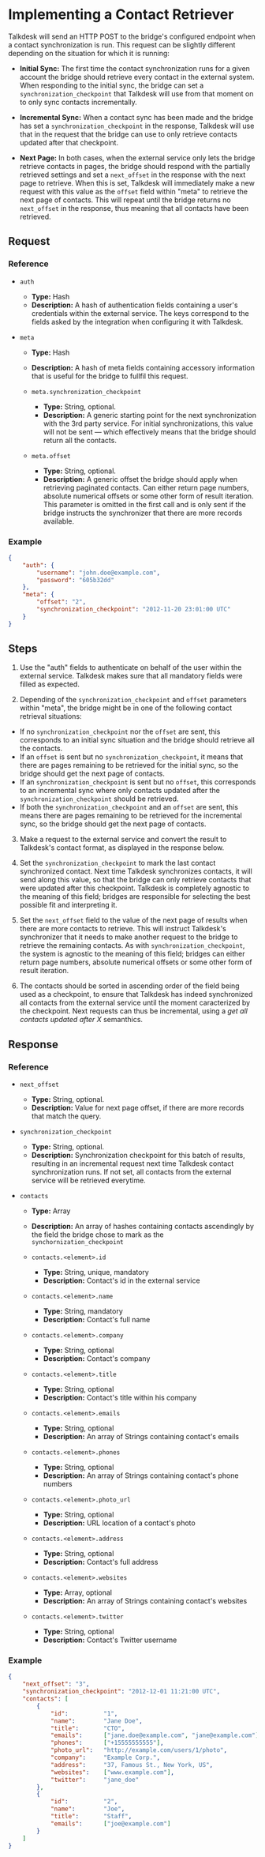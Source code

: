 # Implementing a Contact Retriever

Talkdesk will send an HTTP POST to the bridge's configured endpoint when a contact synchronization is run. This request can be slightly different depending on the situation for which it is running:

* __Initial Sync:__ The first time the contact synchronization runs for a given account the bridge should retrieve every contact in the external system. When responding to the initial sync, the bridge can set a `synchronization_checkpoint` that Talkdesk will use from that moment on to only sync contacts incrementally.

* __Incremental Sync:__ When a contact sync has been made and the bridge has set a `synchronization_checkpoint` in the response, Talkdesk will use that in the request that the bridge can use to only retrieve contacts updated after that checkpoint.

* __Next Page:__ In both cases, when the external service only lets the bridge retrieve contacts in pages, the bridge should respond with the partially retrieved settings and set a `next_offset` in the response with the next page to retrieve. When this is set, Talkdesk will immediately make a new request with this value as the `offset` field within "meta" to retrieve the next page of contacts. This will repeat until the bridge returns no `next_offset` in the response, thus meaning that all contacts have been retrieved.

## Request

### Reference

* `auth`
    * **Type:** Hash
    * **Description:** A hash of authentication fields containing a user's credentials within the external service. The keys correspond to the fields asked by the integration when configuring it with Talkdesk.

* `meta`
    * **Type:** Hash
    * **Description:** A hash of meta fields containing accessory information that is useful for the bridge to fullfil this request.

    * `meta.synchronization_checkpoint`
        * **Type:** String, optional.
        * **Description:** A generic starting point for the next synchronization with the 3rd party service. For initial synchronizations, this value will not be sent — which effectively means that the bridge should return all the contacts.

    * `meta.offset`
        * **Type:** String, optional.
        * **Description:** A generic offset the bridge should apply when retrieving paginated contacts. Can either return page numbers, absolute numerical offsets or some other form of result iteration. This parameter is omitted in the first call and is only sent if the bridge instructs the synchronizer that there are more records available.

### Example

```json
{
    "auth": {
        "username": "john.doe@example.com",
        "password": "605b32dd"
    },
    "meta": {
        "offset": "2",
        "synchronization_checkpoint": "2012-11-20 23:01:00 UTC"
    }
}
```

## Steps

1. Use the "auth" fields to authenticate on behalf of the user within the external service. Talkdesk makes sure that all mandatory fields were filled as expected.

2. Depending of the `synchronization_checkpoint` and `offset` parameters within "meta", the bridge might be in one of the following contact retrieval situations:

* If no `synchronization_checkpoint` nor the `offset` are sent, this corresponds to an initial sync situation and the bridge should retrieve all the contacts.
* If an `offset` is sent but no `synchronization_checkpoint`, it means that there are pages remaining to be retrieved for the initial sync, so the bridge should get the next page of contacts.
* If an `synchronization_checkpoint` is sent but no `offset`, this corresponds to an incremental sync where only contacts updated after the `synchronization_checkpoint` should be retrieved.
* If both the `synchronization_checkpoint` and an `offset` are sent, this means there are pages remaining to be retrieved for the incremental sync, so the bridge should get the next page of contacts.

3. Make a request to the external service and convert the result to Talkdesk's contact format, as displayed in the response below.

4. Set the `synchronization_checkpoint` to mark the last contact synchronized contact. Next time Talkdesk synchronizes contacts, it will send along this value, so that the bridge can only retrieve contacts that were updated after this checkpoint. Talkdesk is completely agnostic to the meaning of this field; bridges are responsible for selecting the best possible fit and interpreting it.

5. Set the `next_offset` field to the value of the next page of results when there are more contacts to retrieve. This will instruct Talkdesk's synchronizer that it needs to make another request to the bridge to retrieve the remaining contacts. As with `synchronization_checkpoint`, the system is agnostic to the meaning of this field; bridges can either return page numbers, absolute numerical offsets or some other form of result iteration.

6. The contacts should be sorted in ascending order of the field being used as a checkpoint, to ensure that Talkdesk has indeed synchronized all contacts from the external service until the moment caracterized by the checkpoint. Next requests can thus be incremental, using a _get all contacts updated after X_ semanthics.

## Response

### Reference

* `next_offset`
    * **Type:** String, optional.
    * **Description:** Value for next page offset, if there are more records that match the query.

* `synchronization_checkpoint`
    * **Type:** String, optional.
    * **Description:** Synchronization checkpoint for this batch of results, resulting in an incremental request next time Talkdesk contact synchronization runs. If not set, all contacts from the external service will be retrieved everytime.

* `contacts`
    * **Type:** Array
    * **Description:** An array of hashes containing contacts ascendingly by the field the bridge chose to mark as the `synchornization_checkpoint`

    * `contacts.<element>.id`
        * **Type:** String, unique, mandatory
        * **Description:** Contact's id in the external service

    * `contacts.<element>.name`
        * **Type:** String, mandatory
        * **Description:** Contact's full name

    * `contacts.<element>.company`
        * **Type:** String, optional
        * **Description:** Contact's company

    * `contacts.<element>.title`
        * **Type:** String, optional
        * **Description:** Contact's title within his company

    * `contacts.<element>.emails`
        * **Type:** String, optional
        * **Description:** An array of Strings containing contact's emails

    * `contacts.<element>.phones`
        * **Type:** String, optional
        * **Description:** An array of Strings containing contact's phone numbers

    * `contacts.<element>.photo_url`
        * **Type:** String, optional
        * **Description:** URL location of a contact's photo

    * `contacts.<element>.address`
        * **Type:** String, optional
        * **Description:** Contact's full address

    * `contacts.<element>.websites`
        * **Type:** Array, optional
        * **Description:** An array of Strings containing contact's websites

    * `contacts.<element>.twitter`
        * **Type:** String, optional
        * **Description:** Contact's Twitter username

### Example

```json
{
    "next_offset": "3",
    "synchronization_checkpoint": "2012-12-01 11:21:00 UTC",
    "contacts": [
        {
            "id":          "1",
            "name":        "Jane Doe",
            "title":       "CTO",
            "emails":      ["jane.doe@example.com", "jane@example.com"],
            "phones":      ["+15555555555"],
            "photo_url":   "http://example.com/users/1/photo",
            "company":     "Example Corp.",
            "address":     "37, Famous St., New York, US",
            "websites":    ["www.example.com"],
            "twitter":     "jane_doe"
        },
        {
            "id":          "2",
            "name":        "Joe",
            "title":       "Staff",
            "emails":      ["joe@example.com"]
        }
    ]
}
```
